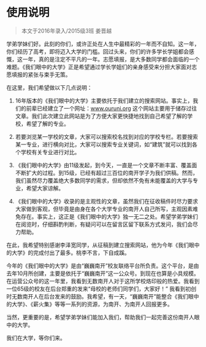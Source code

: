 # 使用说明

> 本文于2016年录入/2015级3班 姜晋越

学弟学妹们好。此刻的你们，或许正处在人生中最精彩的一年而不自知。这一年，你们经历了高考，即将迈入大学的门槛。回过头来，你们的许多学长学姐都会感慨，这一年，真的是注定不平凡的一年。志愿填报，是大多数同学都会面临的一个难题。《我们眼中的大学》正是希望通过学长学姐们的亲身感受来分担大家面对志愿填报的紧张与束手无策。

在这里，我们希望做以下几点说明：

1. 16年版本的《我们眼中的大学》主要依托于我们建立的搜索网站。事实上，我们的前辈已经建立了一个网址：www.ouruni.org 这个网站主要用于储存过往文章。我们此次建立此网站是为了方便大家更快捷地找到自己希望了解的学校，希望了解的专业。

2. 若要浏览某一学校的文章，大家可以搜索校名找到对应的学校专栏。若要搜索某一专业，进行横向对比，大家可以搜索专业关键词，如“建筑”就可以找到各个学校有关专业进行对比。

3. 《我们眼中的大学》由11级发起，到今天，一直是一个文章不断丰富、覆盖面不断扩大的过程。到15级，已经有超过三百位的南开学子为我们供稿。然而，我们虽然尽力覆盖绝大多数同学的需求，但却依然不免有未能覆盖的大学与专业，希望大家谅解。

4. 《我们眼中的大学》收录的是主观性的文章，虽然我们在征收稿件时尽力要求大家做到客观，但毕竟是由身在各个大学专业的南开人自己所写，主观因素难免存在。事实上，这正是《我们眼中的大学》独一无二之处。希望学弟学妹们在阅览时，仔细斟酌判断，有疑问可以在留言区留下联系方式发问，我们会尽力帮助。

 

在此，我希望特别感谢李泽宽同学，从征稿到建立搜索网站，他为今年《我们眼中的大学》的完成付出了最多。桃李不言，下自成蹊。

今年的《我们眼中的大学》是由“巍巍南开”校友联络平台所负责。这个平台，是由去年10月所创建，主要是依托于“巍巍南开”这一公众号。到现在也算是小具规模。在运营公众号的这一年里，我看到无数南开人对于这所学校烙印般的热爱。我看到一位65级的校友在后台郑重的发来“母校的老师们同学们，大家好！”  我看到初创时无数南开人在后台发来的鼓励。我希望，有一天，“巍巍南开”能整合《我们眼中的大学》、《薪火集》等等一系列的资源，为南开、为南开人回报更多。

当然，更重要的是，希望学弟学妹们能加入我们，帮助我们一起完善这份南开人眼中的大学。

我们在大学，等你们来。